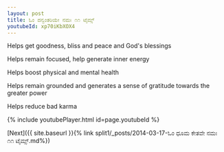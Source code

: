 ```yaml
---
layout: post
title: ಓಂ ದನ್ವಂತರಿಯೇ ನಮಃ ೧೧ ಟೈಮ್ಸ್
youtubeId: xp70iKbXOX4
---
```

 
 
Helps get goodness, bliss and peace and God's blessings
 
Helps remain focused, help generate inner energy 
 
Helps boost physical and mental health 
 
Helps remain grounded and generates a sense of gratitude towards the greater power 
 
Helps reduce bad karma
 
 
 
 


{% include youtubePlayer.html id=page.youtubeId %}
 
[Next]({{ site.baseurl }}{% link  split1/_posts/2014-03-17-ಓಂ ಧೂಮ ಕೇತವೇ ನಮಃ ೧೧ ಟೈಮ್ಸ್.md%})
 
